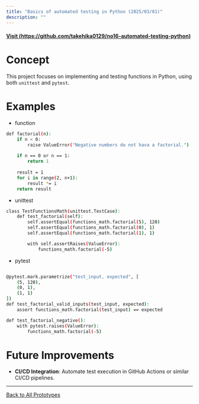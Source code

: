 ```yaml
---
title: "Basics of automated testing in Python (2025/03/01)"
description: ""
---
```


#### [Visit (https://github.com/takehika0129/no16-automated-testing-python)](https://github.com/takehika0129/no16-automated-testing-python)


# **Concept**
This project focuses on implementing and testing functions in Python, using both `unittest` and `pytest`.


# **Examples**
- function
```sh
def factorial(n):
    if n < 0:
        raise ValueError("Negative numbers do not hava a factorial.")
    
    if n == 0 or n == 1:
        return 1
    
    result = 1
    for i in range(2, n+1):
        result *= i
    return result
```

- unittest
```sh
class TestFunctionsMath(unittest.TestCase):
    def test_factorial(self):
        self.assertEqual(functions_math.factorial(5), 120)
        self.assertEqual(functions_math.factorial(0), 1)
        self.assertEqual(functions_math.factorial(1), 1)

        with self.assertRaises(ValueError):
            functions_math.factorial(-5)
```

- pytest
```sh

@pytest.mark.parametrize("test_input, expected", [
    (5, 120),
    (0, 1),
    (1, 1)
])
def test_factorial_valid_inputs(test_input, expected):
    assert functions_math.factorial(test_input) == expected

def test_factorial_negative():
    with pytest.raises(ValueError):
        functions_math.factorial(-5)
```

  
# **Future Improvements**
- **CI/CD Integration**: Automate test execution in GitHub Actions or similar CI/CD pipelines.


---
[Back to All Prototypes](../index.md)
